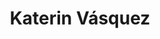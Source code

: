 ---
title: "Katerin Vásquez"
image: "images/team/katerin.jpg"
jobtitle: ""
category: estudiante
promoted: false
weight: 12
---